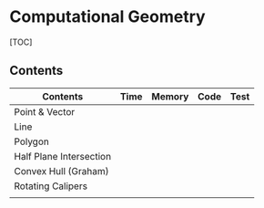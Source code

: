 # Computational Geometry



[TOC]



## Contents

| Contents                | Time | Memory | Code | Test |
| ----------------------- | ---- | ------ | ---- | ---- |
| Point & Vector          |      |        |      |      |
| Line                    |      |        |      |      |
| Polygon                 |      |        |      |      |
| Half Plane Intersection |      |        |      |      |
| Convex Hull (Graham)    |      |        |      |      |
| Rotating Calipers       |      |        |      |      |
|                         |      |        |      |      |

